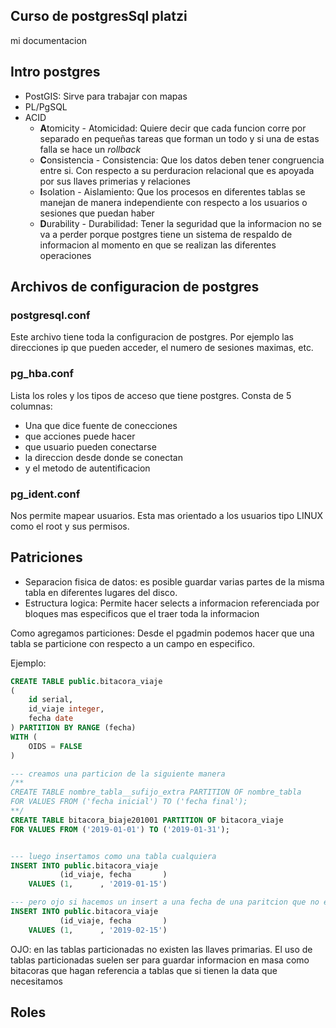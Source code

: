 ## Curso de postgresSql platzi

mi documentacion 

## Intro postgres 

- PostGIS: Sirve para trabajar con mapas
- PL/PgSQL
- ACID
  - **A**tomicity - Atomicidad: Quiere decir que cada funcion corre por separado en pequeñas tareas que forman un todo y si una de estas falla se hace un *rollback*
  - **C**onsistencia - Consistencia: Que los datos deben tener congruencia entre si. Con respecto a su perduracion relacional que es apoyada por sus llaves primerias y relaciones 
  - **I**solation - Aislamiento: Que los procesos en diferentes tablas se manejan de manera independiente con respecto a los usuarios o sesiones que puedan haber
  - **D**urability - Durabilidad: Tener la seguridad que la informacion no se va a perder porque postgres tiene un sistema de respaldo de informacion al momento en que se realizan las diferentes operaciones

## Archivos de configuracion de postgres

### postgresql.conf

Este archivo tiene toda la configuracion de postgres. Por ejemplo las direcciones ip que pueden acceder, el numero de sesiones maximas, etc.

### pg_hba.conf

Lista los roles y los tipos de acceso que tiene postgres. Consta de 5 columnas:
- Una que dice fuente de conecciones
- que acciones puede hacer 
- que usuario pueden conectarse
- la direccion desde donde se conectan 
- y el metodo de autentificacion 


### pg_ident.conf

Nos permite mapear usuarios. Esta mas orientado a los usuarios tipo LINUX como el root y sus permisos. 

## Patriciones

- Separacion fisica de datos: es posible guardar varias partes de la misma tabla en diferentes lugares del disco.
- Estructura logica: Permite hacer selects a informacion referenciada por bloques mas especificos que el traer toda la informacion


Como agregamos particiones:
Desde el pgadmin podemos hacer que una tabla se particione con respecto a un campo en especifico.

Ejemplo:

```sql
CREATE TABLE public.bitacora_viaje
(
    id serial,
    id_viaje integer,
    fecha date
) PARTITION BY RANGE (fecha)
WITH (
    OIDS = FALSE
)

--- creamos una particion de la siguiente manera
/**
CREATE TABLE nombre_tabla__sufijo_extra PARTITION OF nombre_tabla
FOR VALUES FROM ('fecha inicial') TO ('fecha final');
**/
CREATE TABLE bitacora_biaje201001 PARTITION OF bitacora_viaje
FOR VALUES FROM ('2019-01-01') TO ('2019-01-31');


--- luego insertamos como una tabla cualquiera
INSERT INTO public.bitacora_viaje
           (id_viaje, fecha       )
    VALUES (1,      , '2019-01-15')

--- pero ojo si hacemos un insert a una fecha de una paritcion que no existe nos saltara error
INSERT INTO public.bitacora_viaje
           (id_viaje, fecha       )
    VALUES (1,      , '2019-02-15')
```

OJO: en las tablas particionadas no existen las llaves primarias. El uso de tablas particionadas suelen ser para guardar informacion en masa como bitacoras que hagan referencia a tablas que si tienen la data que necesitamos


## Roles


